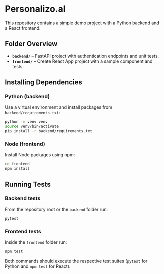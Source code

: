 # Personalizo.al

This repository contains a simple demo project with a Python backend and a React frontend.

## Folder Overview

- **`backend/`** – FastAPI project with authentication endpoints and unit tests.
- **`frontend/`** – Create React App project with a sample component and tests.

## Installing Dependencies

### Python (backend)

Use a virtual environment and install packages from `backend/requirements.txt`:

```bash
python -m venv venv
source venv/bin/activate
pip install -r backend/requirements.txt
```

### Node (frontend)

Install Node packages using npm:

```bash
cd frontend
npm install
```

## Running Tests

### Backend tests

From the repository root or the `backend` folder run:

```bash
pytest
```

### Frontend tests

Inside the `frontend` folder run:

```bash
npm test
```

Both commands should execute the respective test suites (`pytest` for Python and `npm test` for React).
